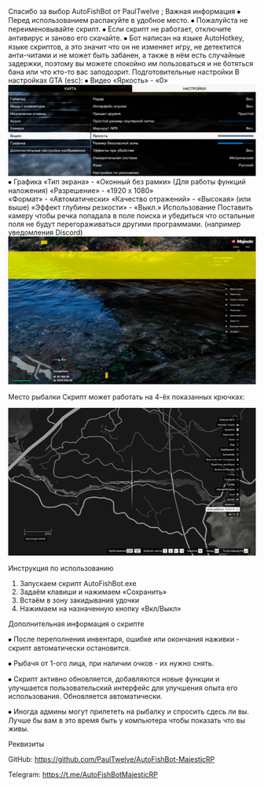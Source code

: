 Спасибо за выбор AutoFishBot от PaulTwelve ;
Важная информация
⦁	Перед использованием распакуйте в удобное место.
⦁	Пожалуйста не переименовывайте скрипт.
⦁	Если скрипт не работает, отключите антивирус и заново его скачайте.
⦁	Бот написан на языке AutoHotkey, языке скриптов, а это значит что он не изменяет игру, не детектится анти-читами и не может быть забанен, а также в нём есть случайные задержки, поэтому вы можете спокойно им пользоваться и не ботяться бана или что кто-то вас заподозрит.
Подготовительные настройки
В настройках GTA (esc):
⦁	Видео
	«Яркость» - «0» 
![Яркость](Brightness.png)
⦁	Графика 
	«Тип экрана» - «Оконный без рамки»
	(Для работы функций наложения)
	«Разрешение» - «1920 x 1080»	
	«Формат» - «Автоматически»
	«Качество отражений» - «Высокая» (или выше)
	«Эффект глубины резкости» - «Выкл.»
Использование
Поставить камеру чтобы речка попадала в поле поиска и убедиться что остальные поля не будут перегораживаться другими программами. (например уведомления Discord)
![Поля](Fields.png)

Место рыбалки
Скрипт может работать на 4-ёх показанных крючках:

![Крючки](Hooks.png)


Инструкция по использованию
1.	Запускаем скрипт AutoFishBot.exe
2.	Задаём клавиши и нажимаем «Сохранить»
3.	Встаём в зону закидывания удочки
4.	Нажимаем на назначенную кнопку «Вкл/Выкл»

Дополнительная информация о скрипте

⦁	После переполнения инвентаря, ошибке или окончания наживки - скрипт автоматически остановится.

⦁	Рыбачя от 1-ого лица, при наличии очков - их нужно снять.

⦁	Скрипт активно обновляется, добавляются новые функции и улучшается пользовательский интерфейс для улучшения опыта его использования. Обновляется автоматически.

⦁	Иногда админы могут прилететь на рыбалку и спросить сдесь ли вы. Лучше бы вам в это время быть у компьютера чтобы показать что вы живы.

Реквизиты

GitHub: https://github.com/PaulTwelve/AutoFishBot-MajesticRP

Telegram: https://t.me/AutoFishBotMajesticRP
